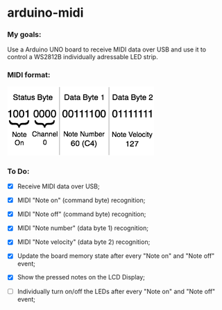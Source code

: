 # arduino-midi

### My goals:
Use a Arduino UNO board to receive MIDI data over USB and use it to control a WS2812B individually adressable LED strip.

### MIDI format:
![alt text](https://github.com/rafaelpelle/arduino-midi/blob/master/midi-format.png?raw=true)

### To Do:
- [x] Receive MIDI data over USB;
- [x] MIDI "Note on" (command byte) recognition;
- [x] MIDI "Note off" (command byte) recognition;
- [x] MIDI "Note number" (data byte 1) recognition;
- [x] MIDI "Note velocity" (data byte 2) recognition;
- [x] Update the board memory state after every "Note on" and "Note off" event;
- [x] Show the pressed notes on the LCD Display;
- [ ] Individually turn on/off the LEDs after every "Note on" and "Note off" event;

